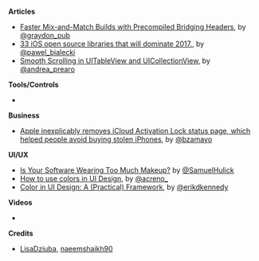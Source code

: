 
**Articles**

* [Faster Mix-and-Match Builds with Precompiled Bridging Headers](https://swift.org/blog/bridging-pch/), by [@graydon_pub](https://twitter.com/graydon_pub?lang=en)
* [33 iOS open source libraries that will dominate 2017.](https://medium.com/app-coder-io/33-ios-open-source-libraries-that-will-dominate-2017-4762cf3ce449#.3a161hcl0), by [@pawel_bialecki](https://twitter.com/pawel_bialecki)
* [Smooth Scrolling in UITableView and UICollectionView](https://medium.com/capital-one-developers/smooth-scrolling-in-uitableview-and-uicollectionview-a012045d77f#.223phwbdw), by [@andrea_prearo](https://twitter.com/andrea_prearo)

**Tools/Controls**

* 

**Business**

* [Apple inexplicably removes iCloud Activation Lock status page, which helped people avoid buying stolen iPhones](https://9to5mac.com/2017/01/28/icloud-activation-lock-status-page-removed/), by [@bzamayo](https://twitter.com/bzamayo)

**UI/UX**

* [Is Your Software Wearing Too Much Makeup?](https://ux.useronboard.com/is-your-software-wearing-too-much-makeup-a5f1e26f1057#.st5wq5c1q) by [@SamuelHulick](https://twitter.com/SamuelHulick)
* [How to use colors in UI Design](https://blog.prototypr.io/how-to-use-colors-in-ui-design-16406ec06753#.i4dh6vdkp), by [@acreno_](https://twitter.com/acreno_)
* [Color in UI Design: A (Practical) Framework](https://medium.com/@erikdkennedy/color-in-ui-design-a-practical-framework-e18cacd97f9e#.sqc59fmrh), by [@erikdkennedy](https://twitter.com/erikdkennedy)

**Videos**

* 

**Credits**

* [LisaDziuba](https://github.com/LisaDziuba), [naeemshaikh90](https://github.com/naeemshaikh90)
